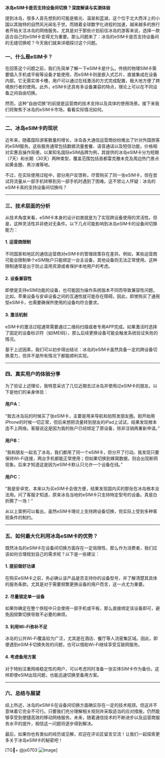 **冰岛eSIM卡是否支持设备间切换？深度解读与实测体验**

提到冰岛，很多人首先想到的可能是极光、温泉和蓝湖，这个位于北大西洋上的小国以其独特的自然风光闻名于世。而随着全球数字化进程的加速，越来越多的旅行者开始关注冰岛的网络服务。尤其是对于那些计划前往冰岛的游客来说，选择一款适合自己的eSIM卡变得尤为重要。那么问题来了：冰岛的eSIM卡是否支持设备间的无缝切换呢？今天我们就来详细探讨这个问题。

### 一、什么是eSIM卡？

在回答这个问题之前，我们先简单了解一下eSIM卡是什么。传统的物理SIM卡需要插入手机或平板等设备才能使用，而eSIM卡则是嵌入式芯片，直接集成在设备内部。它无需实体卡槽，用户可以通过在线激活的方式完成配置，极大地方便了跨境旅行者的使用。此外，eSIM卡还具有多设备兼容的特点，理论上可以在不同设备之间自由切换。

然而，这种“自由切换”的前提是运营商的技术支持以及具体的使用场景。接下来我们将聚焦于冰岛的eSIM卡市场，看看实际情况如何。

---

### 二、冰岛eSIM卡的现状

近年来，随着国际游客数量的增长，冰岛各大通信运营商纷纷推出了针对外国旅客的eSIM服务。这些服务通常包括数据流量套餐、语音通话以及短信功能，价格相对实惠且操作简便。以某知名国际eSIM品牌为例，其提供的冰岛eSIM卡分为短期（7天）和长期（30天）两种类型，覆盖范围包括首都雷克雅未克及周边热门景点如黄金圈、黑沙滩等地。

不过，在实际使用过程中，部分用户反馈称，尽管购买了同一张eSIM卡，但在尝试将流量从一部手机转移到另一部手机时遇到了困难。这不禁让人怀疑：冰岛的eSIM卡真的支持设备间切换吗？

---

### 三、技术层面的分析

从技术角度来看，eSIM卡本身的设计初衷就是为了实现跨设备使用的灵活性。但是，这种灵活性并非绝对无条件。以下几点可能影响到冰岛eSIM卡的设备间切换能力：

#### 1. **运营商限制**
   不同国家和地区的通信运营商对eSIM卡的管理政策存在差异。例如，某些运营商可能会限制单个eSIM账户只能绑定一台主设备，其他设备则无法正常使用。这种限制通常是出于防止滥用资源或者保护本地用户的考虑。

#### 2. **设备兼容性**
   即使是支持eSIM功能的设备，也可能因为操作系统版本不同而导致兼容性问题。比如，苹果设备与安卓设备之间的互通性就可能存在障碍。因此，即使购买了通用型eSIM卡，也需要确保所使用的设备均符合要求。

#### 3. **激活机制**
   eSIM卡的激活过程通常需要通过二维码扫描或者专用APP完成。如果激活时选择了固定的设备标识符（如IMEI码），那么后续更换设备可能会触发系统验证失败的情况。

基于上述因素，我们可以初步得出结论：冰岛的eSIM卡虽然具备一定的跨设备切换潜力，但并不是所有情况下都能顺利实现。

---

### 四、真实用户的体验分享

为了验证上述理论，我特意采访了几位近期去过冰岛并使用过eSIM卡的朋友。以下是他们的亲身体验：

#### 用户A：
“我去冰岛玩的时候买了张eSIM卡，主要是用来导航和拍照发朋友圈。刚开始用iPhone的时候一切正常，但后来想把流量转到朋友的iPad上试试，结果发现根本连不上网络。客服说这是因为我的账户已经绑定了原设备，除非注销再重新申请。”

#### 用户B：
“我和朋友一起去了冰岛，我们都用了同一个eSIM卡，但分开了行动。我发现只要保持Wi-Fi连接，两台手机都能正常使用；但如果切换到蜂窝数据，则会出现断网现象。后来才知道这是因为eSIM卡默认只允许一个设备在线。”

#### 用户C：
“我是安卓党，本来以为买eSIM卡会很方便，结果发现国内买的那张在冰岛根本没法用。问了客服才知道，原来冰岛当地的eSIM卡只支持特定型号的设备。真是白折腾了一场！”

从以上案例可以看出，虽然eSIM卡理论上支持跨设备切换，但实际上受到多种客观条件的制约。

---

### 五、如何最大化利用冰岛eSIM卡的优势？

既然冰岛的eSIM卡在设备间切换方面存在一定局限性，那么作为消费者，我们应该如何合理规划自己的需求呢？以下是一些建议：

#### 1. 提前做好功课
   在购买eSIM卡之前，务必确认该产品是否支持你的设备型号，并了解清楚其具体的服务条款。尤其是对于需要频繁更换设备的用户而言，这一点尤为重要。

#### 2. 尽量锁定单一设备
   如果你确定在整个旅程中只会使用一部手机或平板，那么直接绑定该设备即可，避免因频繁切换导致不必要的麻烦。

#### 3. 利用Wi-Fi弥补不足
   冰岛的公共Wi-Fi覆盖较为广泛，尤其是在酒店、餐厅等人流密集区域。因此，即便遇到eSIM卡切换失败的问题，也可以借助Wi-Fi继续享受互联网服务。

#### 4. 考虑备用方案
   对于特别注重网络稳定性的用户，可以考虑同时准备一张实体SIM卡作为备份。这样即使eSIM出现问题，也能迅速切换至备用方案。

---

### 六、总结与展望

综上所述，冰岛的eSIM卡在设备间切换方面确实存在一定的技术瓶颈。但这并不意味着它完全不可行。只要我们充分理解相关规则并采取适当的应对措施，仍然能够享受到便捷高效的移动网络服务。未来，随着通信技术的不断进步以及运营商服务水平的提升，相信这一问题将逐步得到解决。

最后，如果你也有类似的经历或见解，欢迎在评论区留言交流！让我们一起探索更多关于冰岛eSIM卡的秘密吧！

[TG💪+ @jx0703 ![Image](https://github.com/user-attachments/assets/dbca1d08-cadb-493c-b0ec-ad6f7a83f270)]